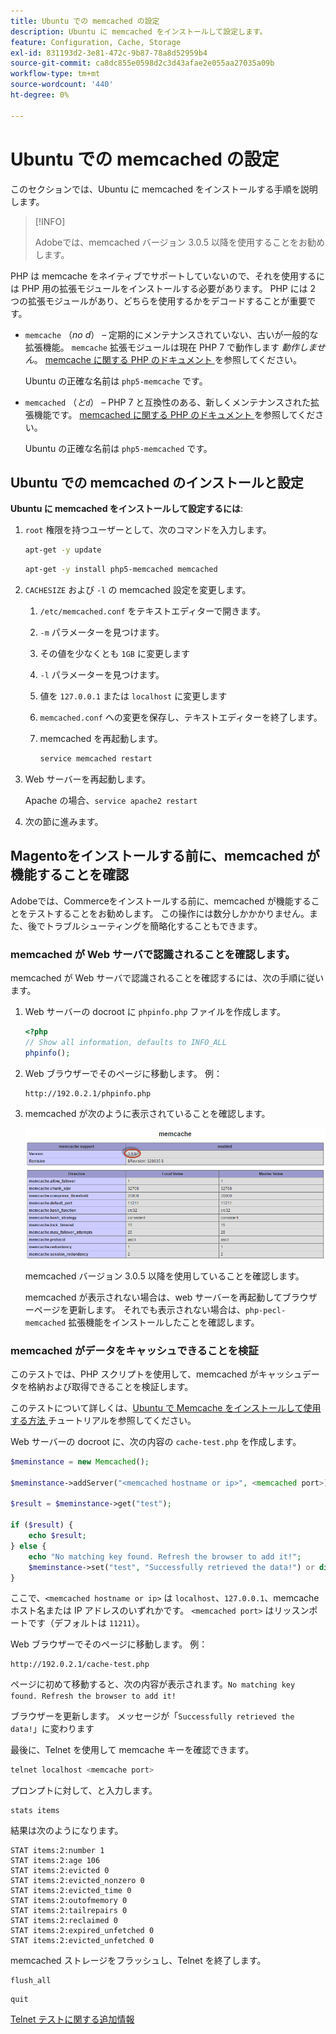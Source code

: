 ```yaml
---
title: Ubuntu での memcached の設定
description: Ubuntu に memcached をインストールして設定します。
feature: Configuration, Cache, Storage
exl-id: 831193d2-3e81-472c-9b87-78a8d52959b4
source-git-commit: ca8dc855e0598d2c3d43afae2e055aa27035a09b
workflow-type: tm+mt
source-wordcount: '440'
ht-degree: 0%

---
```


# Ubuntu での memcached の設定

このセクションでは、Ubuntu に memcached をインストールする手順を説明します。

>[!INFO]
>
>Adobeでは、memcached バージョン 3.0.5 以降を使用することをお勧めします。

PHP は memcache をネイティブでサポートしていないので、それを使用するには PHP 用の拡張モジュールをインストールする必要があります。 PHP には 2 つの拡張モジュールがあり、どちらを使用するかをデコードすることが重要です。

- `memcache` （_no d_） – 定期的にメンテナンスされていない、古いが一般的な拡張機能。
`memcache` 拡張モジュールは現在 PHP 7 で動作します _動作しません_。 [memcache に関する PHP のドキュメント ](https://www.php.net/manual/en/book.memcache.php) を参照してください。

  Ubuntu の正確な名前は `php5-memcache` です。

- `memcached` （_と`d`_） – PHP 7 と互換性のある、新しくメンテナンスされた拡張機能です。 [memcached に関する PHP のドキュメント ](https://www.php.net/manual/en/book.memcached.php) を参照してください。

  Ubuntu の正確な名前は `php5-memcached` です。

## Ubuntu での memcached のインストールと設定

**Ubuntu に memcached をインストールして設定するには**:

1. `root` 権限を持つユーザーとして、次のコマンドを入力します。

   ```bash
   apt-get -y update
   ```

   ```bash
   apt-get -y install php5-memcached memcached
   ```

1. `CACHESIZE` および `-l` の memcached 設定を変更します。

   1. `/etc/memcached.conf` をテキストエディターで開きます。
   1. `-m` パラメーターを見つけます。
   1. その値を少なくとも `1GB` に変更します
   1. `-l` パラメーターを見つけます。
   1. 値を `127.0.0.1` または `localhost` に変更します
   1. `memcached.conf` への変更を保存し、テキストエディターを終了します。
   1. memcached を再起動します。

      ```bash
      service memcached restart
      ```

1. Web サーバーを再起動します。

   Apache の場合、`service apache2 restart`

1. 次の節に進みます。

## Magentoをインストールする前に、memcached が機能することを確認

Adobeでは、Commerceをインストールする前に、memcached が機能することをテストすることをお勧めします。 この操作には数分しかかかりません。また、後でトラブルシューティングを簡略化することもできます。

### memcached が Web サーバで認識されることを確認します。

memcached が Web サーバで認識されることを確認するには、次の手順に従います。

1. Web サーバーの docroot に `phpinfo.php` ファイルを作成します。

   ```php
   <?php
   // Show all information, defaults to INFO_ALL
   phpinfo();
   ```

1. Web ブラウザーでそのページに移動します。 例：

   ```http
   http://192.0.2.1/phpinfo.php
   ```

1. memcached が次のように表示されていることを確認します。

   ![Web サーバーで memcached が認識されていることを確認する ](../../assets/configuration/memcache.png)

   memcached バージョン 3.0.5 以降を使用していることを確認します。

   memcached が表示されない場合は、web サーバーを再起動してブラウザーページを更新します。 それでも表示されない場合は、`php-pecl-memcached` 拡張機能をインストールしたことを確認します。

### memcached がデータをキャッシュできることを検証

このテストでは、PHP スクリプトを使用して、memcached がキャッシュデータを格納および取得できることを検証します。

このテストについて詳しくは、[Ubuntu で Memcache をインストールして使用する方法 ](https://www.digitalocean.com/community/tutorials/how-to-install-and-use-memcache-on-ubuntu-14-04) チュートリアルを参照してください。

Web サーバーの docroot に、次の内容の `cache-test.php` を作成します。

```php
$meminstance = new Memcached();

$meminstance->addServer("<memcached hostname or ip>", <memcached port>);

$result = $meminstance->get("test");

if ($result) {
    echo $result;
} else {
    echo "No matching key found. Refresh the browser to add it!";
    $meminstance->set("test", "Successfully retrieved the data!") or die("Could not save anything to memcached...");
}
```

ここで、`<memcached hostname or ip>` は `localhost`、`127.0.0.1`、memcache ホスト名または IP アドレスのいずれかです。 `<memcached port>` はリッスンポートです（デフォルトは `11211`）。

Web ブラウザーでそのページに移動します。 例：

```http
http://192.0.2.1/cache-test.php
```

ページに初めて移動すると、次の内容が表示されます。`No matching key found. Refresh the browser to add it!`

ブラウザーを更新します。 メッセージが「`Successfully retrieved the data!`」に変わります

最後に、Telnet を使用して memcache キーを確認できます。

```bash
telnet localhost <memcache port>
```

プロンプトに対して、と入力します。

```shell
stats items
```

結果は次のようになります。

```
STAT items:2:number 1
STAT items:2:age 106
STAT items:2:evicted 0
STAT items:2:evicted_nonzero 0
STAT items:2:evicted_time 0
STAT items:2:outofmemory 0
STAT items:2:tailrepairs 0
STAT items:2:reclaimed 0
STAT items:2:expired_unfetched 0
STAT items:2:evicted_unfetched 0
```

memcached ストレージをフラッシュし、Telnet を終了します。

```shell
flush_all
```

```shell
quit
```

[Telnet テストに関する追加情報 ](https://darkcoding.net/software/memcached-list-all-keys/)
